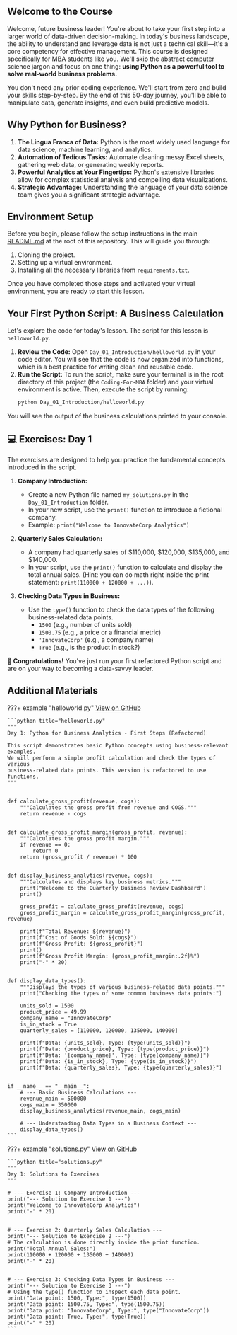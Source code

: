 ## Welcome to the Course

Welcome, future business leader! You're about to take your first step into a larger world of data-driven decision-making. In today's business landscape, the ability to understand and leverage data is not just a technical skill—it's a core competency for effective management. This course is designed specifically for MBA students like you. We'll skip the abstract computer science jargon and focus on one thing: **using Python as a powerful tool to solve real-world business problems.**

You don't need any prior coding experience. We'll start from zero and build your skills step-by-step. By the end of this 50-day journey, you'll be able to manipulate data, generate insights, and even build predictive models.

## Why Python for Business?

1. **The Lingua Franca of Data:** Python is the most widely used language for data science, machine learning, and analytics.
1. **Automation of Tedious Tasks:** Automate cleaning messy Excel sheets, gathering web data, or generating weekly reports.
1. **Powerful Analytics at Your Fingertips:** Python's extensive libraries allow for complex statistical analysis and compelling data visualizations.
1. **Strategic Advantage:** Understanding the language of your data science team gives you a significant strategic advantage.

## Environment Setup

Before you begin, please follow the setup instructions in the main [README.md](https://github.com/saint2706/Coding-For-MBA/blob/main/README.md) at the root of this repository. This will guide you through:

1. Cloning the project.
1. Setting up a virtual environment.
1. Installing all the necessary libraries from `requirements.txt`.

Once you have completed those steps and activated your virtual environment, you are ready to start this lesson.

## Your First Python Script: A Business Calculation

Let's explore the code for today's lesson. The script for this lesson is `helloworld.py`.

1. **Review the Code:** Open `Day_01_Introduction/helloworld.py` in your code editor. You will see that the code is now organized into functions, which is a best practice for writing clean and reusable code.
1. **Run the Script:** To run the script, make sure your terminal is in the root directory of this project (the `Coding-For-MBA` folder) and your virtual environment is active. Then, execute the script by running:
   ```bash
   python Day_01_Introduction/helloworld.py
   ```

You will see the output of the business calculations printed to your console.

## 💻 Exercises: Day 1

The exercises are designed to help you practice the fundamental concepts introduced in the script.

1. **Company Introduction:**

   - Create a new Python file named `my_solutions.py` in the `Day_01_Introduction` folder.
   - In your new script, use the `print()` function to introduce a fictional company.
   - Example: `print("Welcome to InnovateCorp Analytics")`

1. **Quarterly Sales Calculation:**

   - A company had quarterly sales of $110,000, $120,000, $135,000, and $140,000.
   - In your script, use the `print()` function to calculate and display the total annual sales. (Hint: you can do math right inside the print statement: `print(110000 + 120000 + ...)`).

1. **Checking Data Types in Business:**

   - Use the `type()` function to check the data types of the following business-related data points.
     - `1500` (e.g., number of units sold)
     - `1500.75` (e.g., a price or a financial metric)
     - `'InnovateCorp'` (e.g., a company name)
     - `True` (e.g., is the product in stock?)

🎉 **Congratulations!** You've just run your first refactored Python script and are on your way to becoming a data-savvy leader.

## Additional Materials

???+ example "helloworld.py"
    [View on GitHub](https://github.com/saint2706/Coding-For-MBA/blob/main/Day_01_Introduction/helloworld.py)

    ```python title="helloworld.py"
    """
    Day 1: Python for Business Analytics - First Steps (Refactored)

    This script demonstrates basic Python concepts using business-relevant examples.
    We will perform a simple profit calculation and check the types of various
    business-related data points. This version is refactored to use functions.
    """


    def calculate_gross_profit(revenue, cogs):
        """Calculates the gross profit from revenue and COGS."""
        return revenue - cogs


    def calculate_gross_profit_margin(gross_profit, revenue):
        """Calculates the gross profit margin."""
        if revenue == 0:
            return 0
        return (gross_profit / revenue) * 100


    def display_business_analytics(revenue, cogs):
        """Calculates and displays key business metrics."""
        print("Welcome to the Quarterly Business Review Dashboard")
        print()

        gross_profit = calculate_gross_profit(revenue, cogs)
        gross_profit_margin = calculate_gross_profit_margin(gross_profit, revenue)

        print(f"Total Revenue: ${revenue}")
        print(f"Cost of Goods Sold: ${cogs}")
        print(f"Gross Profit: ${gross_profit}")
        print()
        print(f"Gross Profit Margin: {gross_profit_margin:.2f}%")
        print("-" * 20)


    def display_data_types():
        """Displays the types of various business-related data points."""
        print("Checking the types of some common business data points:")

        units_sold = 1500
        product_price = 49.99
        company_name = "InnovateCorp"
        is_in_stock = True
        quarterly_sales = [110000, 120000, 135000, 140000]

        print(f"Data: {units_sold}, Type: {type(units_sold)}")
        print(f"Data: {product_price}, Type: {type(product_price)}")
        print(f"Data: '{company_name}', Type: {type(company_name)}")
        print(f"Data: {is_in_stock}, Type: {type(is_in_stock)}")
        print(f"Data: {quarterly_sales}, Type: {type(quarterly_sales)}")


    if __name__ == "__main__":
        # --- Basic Business Calculations ---
        revenue_main = 500000
        cogs_main = 350000
        display_business_analytics(revenue_main, cogs_main)

        # --- Understanding Data Types in a Business Context ---
        display_data_types()
    ```

???+ example "solutions.py"
    [View on GitHub](https://github.com/saint2706/Coding-For-MBA/blob/main/Day_01_Introduction/solutions.py)

    ```python title="solutions.py"
    """
    Day 1: Solutions to Exercises
    """

    # --- Exercise 1: Company Introduction ---
    print("--- Solution to Exercise 1 ---")
    print("Welcome to InnovateCorp Analytics")
    print("-" * 20)


    # --- Exercise 2: Quarterly Sales Calculation ---
    print("--- Solution to Exercise 2 ---")
    # The calculation is done directly inside the print function.
    print("Total Annual Sales:")
    print(110000 + 120000 + 135000 + 140000)
    print("-" * 20)


    # --- Exercise 3: Checking Data Types in Business ---
    print("--- Solution to Exercise 3 ---")
    # Using the type() function to inspect each data point.
    print("Data point: 1500, Type:", type(1500))
    print("Data point: 1500.75, Type:", type(1500.75))
    print("Data point: 'InnovateCorp', Type:", type("InnovateCorp"))
    print("Data point: True, Type:", type(True))
    print("-" * 20)
    ```
